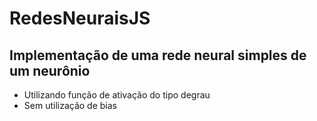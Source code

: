 # RedesNeuraisJS

## Implementação de uma rede neural simples de um neurônio 
- Utilizando função de ativação do tipo degrau
- Sem utilização de bias


